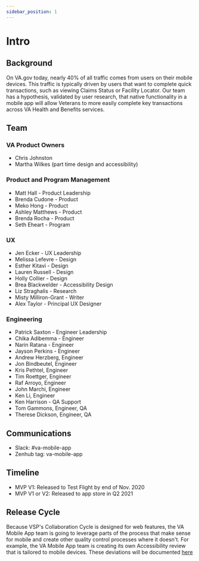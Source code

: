 ```yaml
---
sidebar_position: 1
---
```




# Intro

## Background
On VA.gov today, nearly 40% of all traffic comes from users on their mobile devices. This traffic is typically driven by users that want to complete quick transactions, such as viewing Claims Status or Facility Locator. Our team has a hypothesis, validated by user research, that native functionality in a mobile app will allow Veterans to more easily complete key transactions across VA Health and Benefits services.

## Team

### VA Product Owners
- Chris Johnston
- Martha Wilkes (part time design and accessibility)

### Product and Program Management
- Matt Hall - Product Leadership
- Brenda Cudone - Product
- Meko Hong - Product
- Ashley Matthews - Product
- Brenda Rocha - Product
- Seth Eheart - Program


### UX
- Jen Ecker - UX Leadership
- Melissa Lefevre - Design
- Esther Kitavi - Design
- Lauren Russell - Design
- Holly Collier - Design
- Brea Blackwelder - Accessibility Design
- Liz Straghalis - Research
- Misty Milliron-Grant - Writer
- Alex Taylor - Principal UX Designer


### Engineering
- Patrick Saxton - Engineer Leadership
- Chika Adibemma - Engineer
- Narin Ratana - Engineer
- Jayson Perkins - Engineer
- Andrew Herzberg, Engineer
- Jon Bindbeutel, Engineer
- Kris Pethtel, Engineer
- Tim Roettger, Engineer
- Raf Arroyo, Engineer
- John Marchi, Engineer
- Ken Li, Engineer
- Ken Harrison - QA Support
- Tom Gammons, Engineer, QA
- Therese Dickson, Engineer, QA

## Communications
- Slack: #va-mobile-app
- Zenhub tag: va-mobile-app

## Timeline
- MVP V1: Released to Test Flight by end of Nov. 2020
- MVP V1 or V2: Released to app store in Q2 2021

## Release Cycle
Because VSP's Collaboration Cycle is designed for web features, the VA Mobile App team is going to leverage parts of the process that make sense for mobile and create other quality control processes where it doesn't. For example, the VA Mobile App team is creating its own Accessibility review that is tailored to mobile devices. These deviations will be documented [here](https://github.com/department-of-veterans-affairs/va.gov-team/blob/master/products/va-mobile-app/product/mobile-collaboration%20cycle.md) 
 